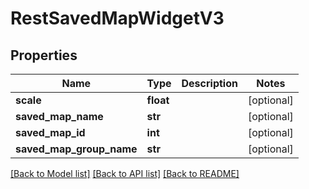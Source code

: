 # RestSavedMapWidgetV3

## Properties
Name | Type | Description | Notes
------------ | ------------- | ------------- | -------------
**scale** | **float** |  | [optional] 
**saved_map_name** | **str** |  | [optional] 
**saved_map_id** | **int** |  | [optional] 
**saved_map_group_name** | **str** |  | [optional] 

[[Back to Model list]](../README.md#documentation-for-models) [[Back to API list]](../README.md#documentation-for-api-endpoints) [[Back to README]](../README.md)


